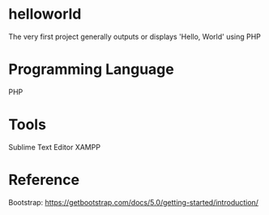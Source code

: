 # helloworld
The very first project generally outputs or displays 'Hello, World' using PHP

# Programming Language 
PHP

# Tools 
Sublime Text Editor
XAMPP

# Reference
Bootstrap: https://getbootstrap.com/docs/5.0/getting-started/introduction/
